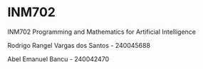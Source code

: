 # INM702
INM702 Programming and Mathematics for Artificial Intelligence

Rodrigo Rangel Vargas dos Santos - 240045688

Abel Emanuel Bancu - 240042470 
